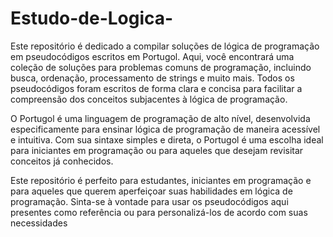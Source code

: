 # Estudo-de-Logica-
Este repositório é dedicado a compilar soluções de lógica de programação em pseudocódigos escritos em Portugol. Aqui, você encontrará uma coleção de soluções para problemas comuns de programação, incluindo busca, ordenação, processamento de strings e muito mais. Todos os pseudocódigos foram escritos de forma clara e concisa para facilitar a compreensão dos conceitos subjacentes à lógica de programação.

O Portugol é uma linguagem de programação de alto nível, desenvolvida especificamente para ensinar lógica de programação de maneira acessível e intuitiva. Com sua sintaxe simples e direta, o Portugol é uma escolha ideal para iniciantes em programação ou para aqueles que desejam revisitar conceitos já conhecidos.

Este repositório é perfeito para estudantes, iniciantes em programação e para aqueles que querem aperfeiçoar suas habilidades em lógica de programação. Sinta-se à vontade para usar os pseudocódigos aqui presentes como referência ou para personalizá-los de acordo com suas necessidades
